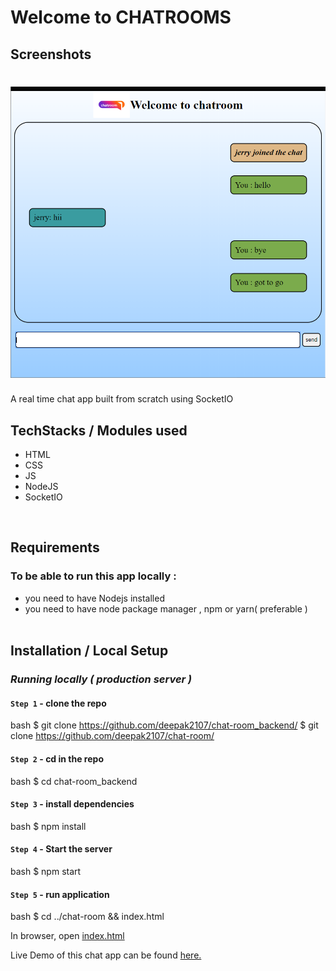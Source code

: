 # Welcome to CHATROOMS

## Screenshots
# ![DEEP_CHATS](demo.png)

A real time chat app built from scratch using SocketIO
<br />

## TechStacks / Modules used
- HTML
- CSS 
- JS
- NodeJS
- SocketIO 

<br />

## Requirements
### To be able to run this app locally :
- you need to have Nodejs installed
- you need to have node package manager , npm or yarn( preferable )
<br /><br />

## Installation / Local Setup

### *Running locally ( production server )*
#### `Step 1` - clone the repo
bash
$ git clone https://github.com/deepak2107/chat-room_backend/
$ git clone https://github.com/deepak2107/chat-room/

#### `Step 2` - cd in the repo

bash
$ cd chat-room_backend

#### `Step 3` - install dependencies

bash
$ npm install

#### `Step 4` - Start the server

bash
$ npm start

#### `Step 5` - run application

bash
$ cd ../chat-room && index.html


In browser, open [index.html](index.html)

Live Demo of this chat app can be found <a href="https://deepak2107.github.io/chat-room/">here. </a>
<br />
